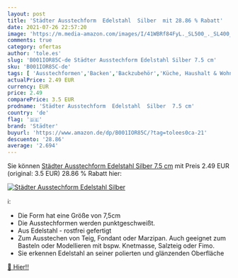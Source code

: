 ```yaml
---
layout: post
title: 'Städter Ausstechform  Edelstahl  Silber  mit 28.86 % Rabatt'
date: 2021-07-26 22:57:20
image: 'https://m.media-amazon.com/images/I/41WBRf84FyL._SL500_._SL400_.jpg'
comments: true
category: ofertas
author: 'tole.es'
slug: 'B001IOR85C-de Städter Ausstechform Edelstahl Silber 7.5 cm'
sku: 'B001IOR85C-de'
tags: [ 'Ausstechformen','Backen','Backzubehör','Küche, Haushalt & Wohnen','Küche, Kochen & Backen','städter', ]
actualPrice: 2.49 EUR
currency: EUR
price: 2.49
comparePrice: 3.5 EUR
prodname: 'Städter Ausstechform  Edelstahl  Silber  7.5 cm'
country: 'de'
flag: '🇩🇪'
brand: 'Städter'
buyurl: 'https://www.amazon.de/dp/B001IOR85C/?tag=tolees0ca-21'
descuento: '28.86'
average: '2.694'
---
```


Sie können [Städter Ausstechform  Edelstahl  Silber  7.5 cm](https://www.amazon.de/dp/B001IOR85C/?tag=tolees0ca-21) mit Preis 2.49 EUR (original: 3.5 EUR) 28.86 % Rabatt hier:

[![Städter Ausstechform  Edelstahl  Silber ](https://m.media-amazon.com/images/I/41WBRf84FyL._SL500_._SL400_.jpg)](https://www.amazon.de/dp/B001IOR85C/?tag=tolees0ca-21)

ℹ️:

- Die Form hat eine Größe von 7,5cm
- Die Ausstechformen werden punktgeschweißt.
- Aus Edelstahl - rostfrei gefertigt
- Zum Ausstechen von Teig, Fondant oder Marzipan. Auch geeignet zum Basteln oder Modellieren mit bspw. Knetmasse, Salzteig oder Fimo.
- Sie erkennen Edelstahl an seiner polierten und glänzenden Oberfläche

[🛒 Hier!!](https://www.amazon.de/dp/B001IOR85C/?tag=tolees0ca-21)
